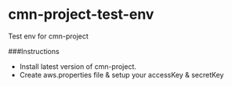 # cmn-project-test-env
Test env for cmn-project

###Instructions

- Install latest version of cmn-project.
- Create aws.properties file & setup your accessKey & secretKey
